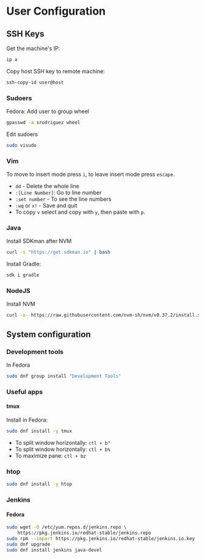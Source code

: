 # User Configuration

## SSH Keys

Get the machine's IP:

```sh
ip a
```

Copy host SSH key to remote machine:

```sh
ssh-copy-id user@host
```

### Sudoers

Fedora: Add user to group wheel

```sh
gpasswd -a srodriguez wheel
```

Edit sudoers

```sh
sudo visudo
```

### Vim

To move to insert mode press `i`, to leave insert mode press `escape`.

- `dd` - Delete the whole line
- `:[Line Number]`: Go to line number
- `:set number` - To see the line numbers
- `:wq` or `x!` - Save and quit
- To copy `v` select and copy with `y`, then paste with `p`.

### Java

Install SDKman after NVM

```sh
curl -s "https://get.sdkman.io" | bash
```

Install Gradle:
```sh
sdk i gradle
```

### NodeJS

Install NVM

```sh
curl -o- https://raw.githubusercontent.com/nvm-sh/nvm/v0.37.2/install.sh | bash
```

## System configuration

### Development tools

In Fedora
```sh
sudo dnf group install "Development Tools"
```

### Useful apps


#### tmux

Install in Fedora:
```sh
sudo dnf install -y tmux
```

- To split window horizontally: `ctl + b"`
- To split window horizontally: `ctl + b%`
- To maximize pane: `ctl + bz`

### htop

```sh
sudo dnf install -y htop
```

### Jenkins

#### Fedora

```sh
sudo wget -O /etc/yum.repos.d/jenkins.repo \
    https://pkg.jenkins.io/redhat-stable/jenkins.repo
sudo rpm --import https://pkg.jenkins.io/redhat-stable/jenkins.io.key
sudo dnf upgrade
sudo dnf install jenkins java-devel
```

